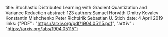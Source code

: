 title: Stochastic Distributed Learning with Gradient Quantization and Variance Reduction
abstract: 123
authors:Samuel Horváth
        Dmitry Kovalev
        Konstantin Mishchenko
        Peter Richtárik
        Sebastian U. Stich
date: 4 April 2019
links: {"PDF" : "https://arxiv.org/pdf/1904.05115.pdf", "arXiv" : "https://arxiv.org/abs/1904.05115"}